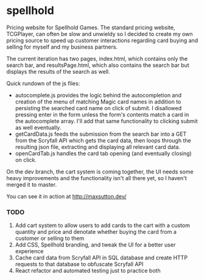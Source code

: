 # spellhold
Pricing website for Spellhold Games.  The standard pricing website, TCGPlayer, can often be slow and unwieldy so I decided to create my own pricing source to speed up customer interactions regarding card buying and selling for myself and my business partners.

The current iteration has two pages, index.html, which contains only the search bar, and resultsPage.html, which also contains the search bar but displays the results of the search as well.

Quick rundown of the js files:
- autocomplete.js provides the logic behind the autocompletion and creation of the menu of matching Magic card names in addition to persisting the searched card name on click of submit.  I disallowed pressing enter in the form unless the form's contents match a card in the autocomplete array.  I'll add that same functionality to clicking submit as well eventually.
- getCardData.js feeds the submission from the search bar into a GET from the Scryfall API which gets the card data, then loops through the resulting json file, extracting and displaying all relevant card data.
- openCardTab.js handles the card tab opening (and eventually closing) on click.

On the dev branch, the cart system is coming together, the UI needs some heavy improvements and the functionality isn't all there yet, so I haven't merged it to master.

You can see it in action at http://maxsutton.dev/

### TODO
1. Add cart system to allow users to add cards to the cart with a custom quantity and price and denotate whether buying the card from a customer or selling to them
2. Add CSS, Spellhold branding, and tweak the UI for a better user experience
3. Cache card data from Scryfall API in SQL database and create HTTP requests to that database to obfuscate Scryfall API
4. React refactor and automated testing just to practice both
